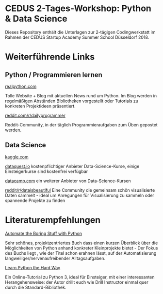 # CEDUS 2-Tages-Workshop: Python & Data Science

Dieses Repository enthält die Unterlagen zur 2-tägigen Codingwerkstatt im Rahmen der CEDUS
Startup Academy Summer School Düsseldorf 2018.

# Weiterführende Links

## Python / Programmieren lernen

[realpython.com](https://realpython.com/)

Tolle Website + Blog mit aktuellen News rund um Python. Im Blog werden in regelmäßigen Abständen Bibliotheken vorgestellt oder Tutorials zu konkreten Projektideen präsentiert.

[reddit.com/r/dailyprogrammer](https://www.reddit.com/r/dailyprogrammer/)

Reddit-Community, in der täglich Programmieraufgaben zum Üben gepostet werden.

## Data Science

[kaggle.com](https://www.kaggle.com/)

[dataquest.io](https://www.dataquest.io/)
kostenpflichtiger Anbieter Data-Science-Kurse, einige Einsteigerkurse sind kostenfrei verfügbar

[datacamp.com](https://www.datacamp.com/)
ein weiterer Anbieter von Data-Science-Kursen

[reddit/r/dataisbeautiful](https://www.reddit.com/r/dataisbeautiful/)
Eine Community die gemeinsam schön visualisierte Daten sammelt - ideal um Anregungen für Visualisierung zu sammeln oder spannende
Projekte zu finden


# Literaturempfehlungen


[Automate the Boring Stuff with Python](https://automatetheboringstuff.com/)

Sehr schönes, projektzentriertes Buch dass einen kurzen Überblick über die Möglichkeiten von Python anhand
konkreter Kleinprojekte bietet - Der Fokus des Buchs liegt , wie der Titel schon erahnen lässt, auf der Automatisierung
langweiliger/nervenaufreibender Alltagsaufgaben.

[Learn Python the Hard Way](https://learnpythonthehardway.org/)

Ein Online-Tutorial zu Python 3, ideal für Einsteiger, mit einer interessanten Herangehensweise: der Autor drillt euch wie Drill Instructor einmal quer durch die Standard-Bibliothek.
